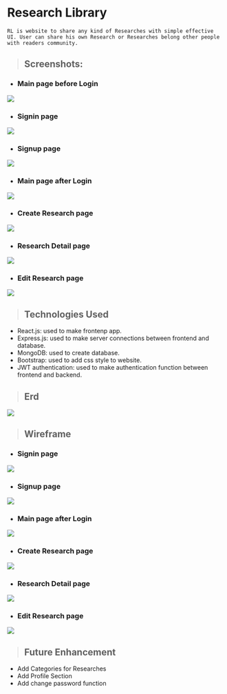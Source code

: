 # Research Library

```
RL is website to share any kind of Researches with simple effective UI. User can share his own Research or Researches belong other people with readers community. 
```
>## Screenshots:
* ### Main page before Login
![]([https://i.imgur.com/MCqdTw2.png](https://i.imgur.com/4p7IpRl.png))
* ### Signin page
![](https://i.imgur.com/ue72R5t.png)
* ### Signup page
![](https://i.imgur.com/fA6ch7c.png)
* ### Main page after Login
![](https://i.imgur.com/W1naJlT.png)
* ### Create Research page
![](https://i.imgur.com/TZjpPat.png)
* ### Research Detail page
![](https://i.imgur.com/J9t1Emh.png)
* ### Edit Research page
![](https://i.imgur.com/QO4jHNd.png)


>## Technologies Used

* React.js: used to make frontenp app.
* Express.js: used to make server connections between frontend and database.
* MongoDB: used to create database.
* Bootstrap: used to add css style to website.
* JWT authentication: used to make authentication function between frontend and backend.

>## Erd
![](https://i.imgur.com/jsDRrMw.png)

>## Wireframe
* ### Signin page
![](https://i.imgur.com/abKVEiR.png)
* ### Signup page
![](https://i.imgur.com/IoARYhq.png)
* ### Main page after Login
![](https://i.imgur.com/6x826T0.png)
* ### Create Research page
![](https://i.imgur.com/81RJB6C.png)
* ### Research Detail page
![](https://i.imgur.com/R2a4J5H.png)
* ### Edit Research page
![](https://i.imgur.com/aRsmNic.png)
>## Future Enhancement
* Add Categories for Researches
* Add Profile Section
* Add change password function 
